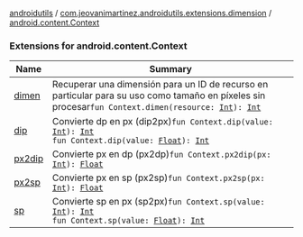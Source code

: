 [androidutils](../../index.md) / [com.jeovanimartinez.androidutils.extensions.dimension](../index.md) / [android.content.Context](./index.md)

### Extensions for android.content.Context

| Name | Summary |
|---|---|
| [dimen](dimen.md) | Recuperar una dimensión para un ID de recurso en particular para su uso como tamaño en píxeles sin procesar`fun Context.dimen(resource: `[`Int`](https://kotlinlang.org/api/latest/jvm/stdlib/kotlin/-int/index.html)`): `[`Int`](https://kotlinlang.org/api/latest/jvm/stdlib/kotlin/-int/index.html) |
| [dip](dip.md) | Convierte dp en px (dip2px)`fun Context.dip(value: `[`Int`](https://kotlinlang.org/api/latest/jvm/stdlib/kotlin/-int/index.html)`): `[`Int`](https://kotlinlang.org/api/latest/jvm/stdlib/kotlin/-int/index.html)<br>`fun Context.dip(value: `[`Float`](https://kotlinlang.org/api/latest/jvm/stdlib/kotlin/-float/index.html)`): `[`Int`](https://kotlinlang.org/api/latest/jvm/stdlib/kotlin/-int/index.html) |
| [px2dip](px2dip.md) | Convierte px en dp (px2dp)`fun Context.px2dip(px: `[`Int`](https://kotlinlang.org/api/latest/jvm/stdlib/kotlin/-int/index.html)`): `[`Float`](https://kotlinlang.org/api/latest/jvm/stdlib/kotlin/-float/index.html) |
| [px2sp](px2sp.md) | Convierte px en sp (px2sp)`fun Context.px2sp(px: `[`Int`](https://kotlinlang.org/api/latest/jvm/stdlib/kotlin/-int/index.html)`): `[`Float`](https://kotlinlang.org/api/latest/jvm/stdlib/kotlin/-float/index.html) |
| [sp](sp.md) | Convierte sp en px (sp2px)`fun Context.sp(value: `[`Int`](https://kotlinlang.org/api/latest/jvm/stdlib/kotlin/-int/index.html)`): `[`Int`](https://kotlinlang.org/api/latest/jvm/stdlib/kotlin/-int/index.html)<br>`fun Context.sp(value: `[`Float`](https://kotlinlang.org/api/latest/jvm/stdlib/kotlin/-float/index.html)`): `[`Int`](https://kotlinlang.org/api/latest/jvm/stdlib/kotlin/-int/index.html) |
